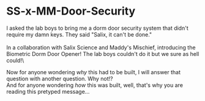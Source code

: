 # SS-x-MM-Door-Security
I asked the lab boys to bring me a dorm door security system that didn't require my damn keys. They said "Salix, it can't be done."\
\
In a collaboration with Salix Science and Maddy's Mischief, introducing the Biometric Dorm Door Opener! The lab boys couldn't do it but we sure as hell could!\

Now for anyone wondering *why* this had to be built, I will answer that question with another question. Why not!?\
And for anyone wondering *how* this was built, well, that's why you are reading this pretyped message...

